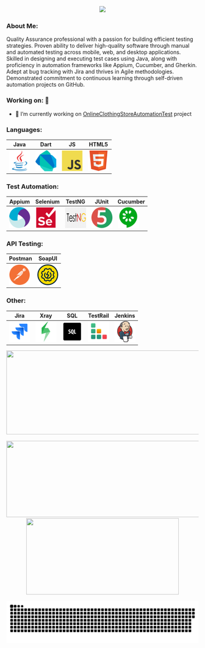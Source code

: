 <p align="center">
  <!-- Typing SVG by DenverCoder1 - https://github.com/DenverCoder1/readme-typing-svg -->
  <a href="https://github.com/DenverCoder1/readme-typing-svg">
    <img src="https://readme-typing-svg.demolab.com?font=Fira+Code&size=28&pause=1000&color=2581A9&center=true&random=false&width=600&lines=Experinced+QA+Engineer+;Always+Learning+new+things+;Continuously+Improving+Skills;Passionate+about+Technology" /></a>
</p>

### About Me:    
Quality Assurance professional with a passion for building efficient testing strategies. Proven ability to deliver high-quality software through manual and automated testing across mobile, web, and desktop applications. Skilled in designing and executing test cases using Java, along with proficiency in automation frameworks like Appium, Cucumber, and Gherkin. Adept at bug tracking with Jira and thrives in Agile methodologies. Demonstrated commitment to continuous learning through self-driven automation projects on GitHub.
      

<!--
**NoushinB/NoushinB** is a ✨ _special_ ✨ repository because its `README.md` (this file) appears on your GitHub profile.

Here are some ideas to get you started:

- 🔭 I’m currently working on ...
- 🌱 I’m currently learning ...
- 👯 I’m looking to collaborate on ...
- 🤔 I’m looking for help with ...
- 💬 Ask me about ...
- 📫 How to reach me: ...
- 😄 Pronouns: ...
- ⚡ Fun fact: ...
-->

### Working on: 🚀
- 🔭 I’m currently working on [OnlineClothingStoreAutomationTest](https://github.com/NoushinB/OnlineClothingStoreAutomationTest) project

### Languages:
| Java | Dart | JS | HTML5 | 
|----------|----------|----------|-----|
|  <img src="https://github.com/devicons/devicon/blob/master/icons/java/java-original.svg" title="Java"  alt="Java" width="55" height="55"/> |  <img src="https://github.com/devicons/devicon/blob/master/icons/dart/dart-original.svg" title="Dart"  alt="Dart" width="55" height="55"/> |  <img src="https://github.com/devicons/devicon/blob/master/icons/javascript/javascript-original.svg" title="JavaScript" alt="JavaScript" width="55" height="55"/> |  <img src="https://github.com/devicons/devicon/blob/master/icons/html5/html5-original.svg" title="Solidity" alt="Solidity" width="55" height="55"/>| 

### Test Automation:

| Appium  | Selenium | TestNG  | JUnit  | Cucumber  |
|----------|----------|----------|----------|----------|
|  <img src="assets/appium.svg" title="Appium"  alt="Appium" width="55" height="55"/>|  <img src="https://github.com/devicons/devicon/blob/master/icons/selenium/selenium-original.svg" title="Selenium"  alt="Selenium" width="55" height="55"/>|  <img src="assets/TestNG.png" title="TestNG" alt="TestNG" width="55" height="55"/>|  <img src="https://github.com/devicons/devicon/blob/master/icons/junit/junit-original.svg" title="JUnit" alt="JUnit" width="55" height="55"/>|  <img src="https://github.com/devicons/devicon/blob/master/icons/cucumber/cucumber-plain.svg" title="Cucumber" alt="Cucumber" width="55" height="55"/>|  


  ### API Testing:

| Postman | SoapUI |
|----------|----------|
|<img src="https://github.com/devicons/devicon/blob/master/icons/postman/postman-original.svg" title="Postman" alt="Postman" width="55" height="55"/>|<img src="assets/soapui.svg" title="SoapUI" alt="SoapUI" width="55" height="55"/>|

 ### Other:

 | Jira | Xray |SQL | TestRail  | Jenkins  |
|----------|----------|----------|----------|----------|
|<img src="https://github.com/devicons/devicon/blob/master/icons/jira/jira-original.svg" title="Jira" alt="Jira" width="55" height="55"/>|<img src="assets/xray.png" title="Xray" alt="Xray" width="55" height="55"/>|<img src="assets/sql.png" title="SQL" alt="SQL" width="55" height="55"/>|<img src="assets/icons8-testrail-240.svg" title="TestRail" alt="TestRail" width="55" height="55"/>|<img src="https://github.com/devicons/devicon/blob/master/icons/jenkins/jenkins-original.svg" title="Jenkins" alt="Jenkins" width="55" height="55"/>|



<p align="center">
  <img width="800" height="220" src="https://streak-stats.demolab.com?user=noushinB&border_radius=5&card_width=800">
</p>


<p align="center">
  <img width="600" height="200" src="https://github-readme-stats.vercel.app/api?username=noushinB&show_icons=true&theme=vision-friendly">
  <img width="400" height="200" src="https://github-readme-stats.vercel.app/api/top-langs/?username=noushinB&size_weight=0.0005&count_weight=0.3&layout=compact&theme=vision-friendly">
</p>

<p align="center">
 <img width="1000" src="assets/github-snake.svg" alt="snake"/>
</p>
